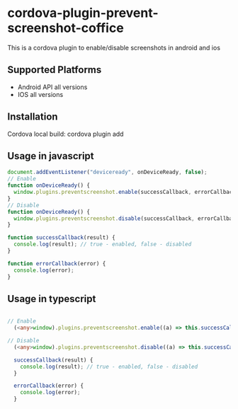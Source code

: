 # cordova-plugin-prevent-screenshot-coffice

This is a cordova plugin to enable/disable screenshots in android and ios 

## Supported Platforms

- Android API all versions
- IOS all versions

## Installation

Cordova local build:
    cordova plugin add <GIT URL PATH>




## Usage in javascript

```js
document.addEventListener("deviceready", onDeviceReady, false);
// Enable
function onDeviceReady() {
  window.plugins.preventscreenshot.enable(successCallback, errorCallback);
}
// Disable
function onDeviceReady() {
  window.plugins.preventscreenshot.disable(successCallback, errorCallback);
}

function successCallback(result) {
  console.log(result); // true - enabled, false - disabled
}

function errorCallback(error) {
  console.log(error);
}
```

## Usage in typescript

```ts

// Enable
  (<any>window).plugins.preventscreenshot.enable((a) => this.successCallback(a), (b) => this.errorCallback(b));

// Disable
  (<any>window).plugins.preventscreenshot.disable((a) => this.successCallback(a), (b) => this.errorCallback(b));

  successCallback(result) {
    console.log(result); // true - enabled, false - disabled
  }

  errorCallback(error) {
    console.log(error);
  }

```
